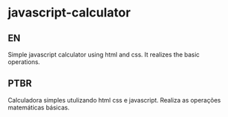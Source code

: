 # javascript-calculator
## EN
Simple javascript calculator using html and css. It realizes the basic operations.

## PTBR
Calculadora simples utulizando html css e javascript. Realiza as operações matemáticas básicas.
